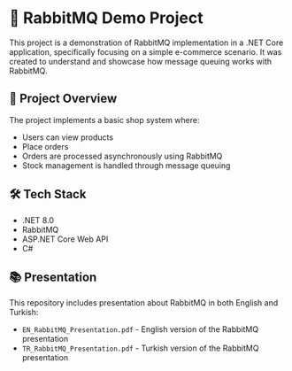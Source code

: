 # 🐇 RabbitMQ Demo Project

This project is a demonstration of RabbitMQ implementation in a .NET Core application, specifically focusing on a simple e-commerce scenario. It was created to understand and showcase how message queuing works with RabbitMQ.

## 🎯 Project Overview

The project implements a basic shop system where:
- Users can view products
- Place orders
- Orders are processed asynchronously using RabbitMQ
- Stock management is handled through message queuing

## 🛠️ Tech Stack

- .NET 8.0
- RabbitMQ
- ASP.NET Core Web API
- C#

## 📚 Presentation

This repository includes presentation about RabbitMQ in both English and Turkish:

- `EN_RabbitMQ_Presentation.pdf` - English version of the RabbitMQ presentation
- `TR_RabbitMQ_Presentation.pdf` - Turkish version of the RabbitMQ presentation
